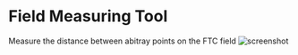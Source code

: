 # Field Measuring Tool
Measure the distance between abitray points on the FTC field
![screenshot](path)